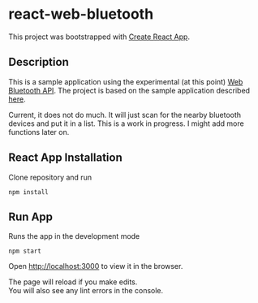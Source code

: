 react-web-bluetooth
================

This project was bootstrapped with [Create React App](https://github.com/facebook/create-react-app).

## Description
This is a sample application using the experimental (at this point) [Web Bluetooth API](https://developer.mozilla.org/en-US/docs/Web/API/Web_Bluetooth_API). The project is based on the sample application described [here](https://googlechrome.github.io/samples/web-bluetooth/notifications.html).

Current, it does not do much. It will just scan for the nearby bluetooth devices and put it in a list. This is a work in progress. I might add more functions later on.


## React App Installation
Clone repository and run

```
npm install
```

## Run App
Runs the app in the development mode

```
npm start
```

Open [http://localhost:3000](http://localhost:3000) to view it in the browser.

The page will reload if you make edits.<br>
You will also see any lint errors in the console.
